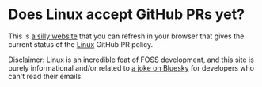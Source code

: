 # Does Linux accept GitHub PRs yet?

This is [a silly website](https://does-linux-accept-github-prs-yet.com/) that you can refresh in your browser that gives the current status of the [Linux](https://github.com/torvalds/linux) GitHub PR policy.

Disclaimer: Linux is an incredible feat of FOSS development, and this site is purely informational and/or related to [a joke on Bluesky](https://bsky.app/profile/retr0.id/post/3kvbiqru3fj2k) for developers who can't read their emails.
